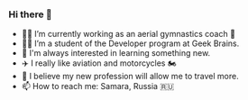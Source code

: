 ### Hi there 👋

- 🤸‍♀️ I’m currently working as an aerial gymnastics coach 💪
- 👩‍🎓 I’m a student of the Developer program at Geek Brains.
- 👀 I'm always interested in learning something new.
- ✈️ I really like aviation and motorcycles 🏍
- 🙏 I believe my new profession will allow me to travel more.
- 📫 How to reach me: Samara, Russia 🇷🇺 
